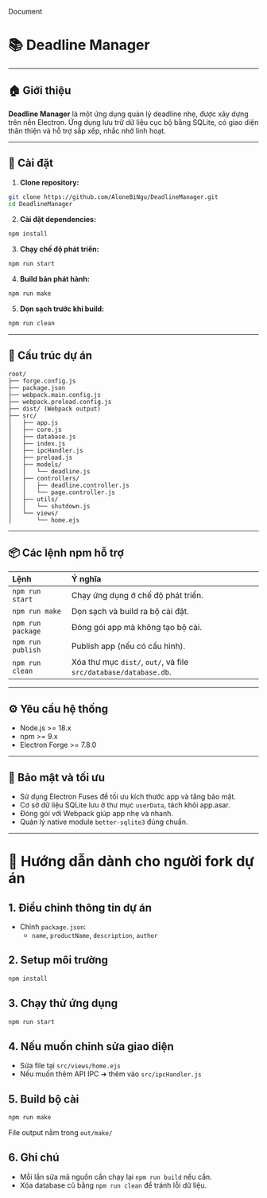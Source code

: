 Document

# 📚 Deadline Manager

---

## 🏠 Giới thiệu

**Deadline Manager** là một ứng dụng quản lý deadline nhẹ, được xây dựng trên nền Electron.
Ứng dụng lưu trữ dữ liệu cục bộ bằng SQLite, có giao diện thân thiện và hỗ trợ sắp xếp, nhắc nhở linh hoạt.

---

## 🚀 Cài đặt

1. **Clone repository:**

```bash
git clone https://github.com/AloneBiNgu/DeadlineManager.git
cd DeadlineManager
```

2. **Cài đặt dependencies:**

```bash
npm install
```

3. **Chạy chế độ phát triển:**

```bash
npm run start
```

4. **Build bản phát hành:**

```bash
npm run make
```

5. **Dọn sạch trước khi build:**

```bash
npm run clean
```

---

## 📂 Cấu trúc dự án

```
root/
├── forge.config.js
├── package.json
├── webpack.main.config.js
├── webpack.preload.config.js
├── dist/ (Webpack output)
├── src/
│   ├── app.js
│   ├── core.js
│   ├── database.js
│   ├── index.js
│   ├── ipcHandler.js
│   ├── preload.js
│   ├── models/
│   │   └── deadline.js
│   ├── controllers/
│   │   ├── deadline.controller.js
│   │   └── page.controller.js
│   ├── utils/
│   │   └── shutdown.js
│   └── views/
│       └── home.ejs
```

---

## 📦 Các lệnh npm hỗ trợ

| Lệnh              | Ý nghĩa                                                          |
| :---------------- | :--------------------------------------------------------------- |
| `npm run start`   | Chạy ứng dụng ở chế độ phát triển.                               |
| `npm run make`    | Dọn sạch và build ra bộ cài đặt.                                 |
| `npm run package` | Đóng gói app mà không tạo bộ cài.                                |
| `npm run publish` | Publish app (nếu có cấu hình).                                   |
| `npm run clean`   | Xóa thư mục `dist/`, `out/`, và file `src/database/database.db`. |

---

## ⚙ Yêu cầu hệ thống

-   Node.js >= 18.x
-   npm >= 9.x
-   Electron Forge >= 7.8.0

---

## 🔐 Bảo mật và tối ưu

-   Sử dụng Electron Fuses để tối ưu kích thước app và tăng bảo mật.
-   Cơ sở dữ liệu SQLite lưu ở thư mục `userData`, tách khỏi app.asar.
-   Đóng gói với Webpack giúp app nhẹ và nhanh.
-   Quản lý native module `better-sqlite3` đúng chuẩn.

---

# 📄 Hướng dẫn dành cho người fork dự án

## 1. Điều chỉnh thông tin dự án

-   Chỉnh `package.json`:
    -   `name`, `productName`, `description`, `author`

## 2. Setup môi trường

```bash
npm install
```

## 3. Chạy thử ứng dụng

```bash
npm run start
```

## 4. Nếu muốn chỉnh sửa giao diện

-   Sửa file tại `src/views/home.ejs`
-   Nếu muốn thêm API IPC ➔ thêm vào `src/ipcHandler.js`

## 5. Build bộ cài

```bash
npm run make
```

File output nằm trong `out/make/`

## 6. Ghi chú

-   Mỗi lần sửa mã nguồn cần chạy lại `npm run build` nếu cần.
-   Xóa database cũ bằng `npm run clean` để tránh lỗi dữ liệu.
